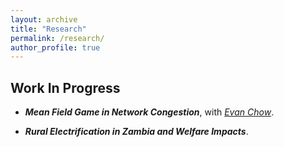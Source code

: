 ```yaml
---
layout: archive
title: "Research"
permalink: /research/
author_profile: true
---
```


Work In Progress
-----

* **_Mean Field Game in Network Congestion_**, with [_Evan Chow_](https://evnchw.github.io). 

* **_Rural Electrification in Zambia and Welfare Impacts_**. 